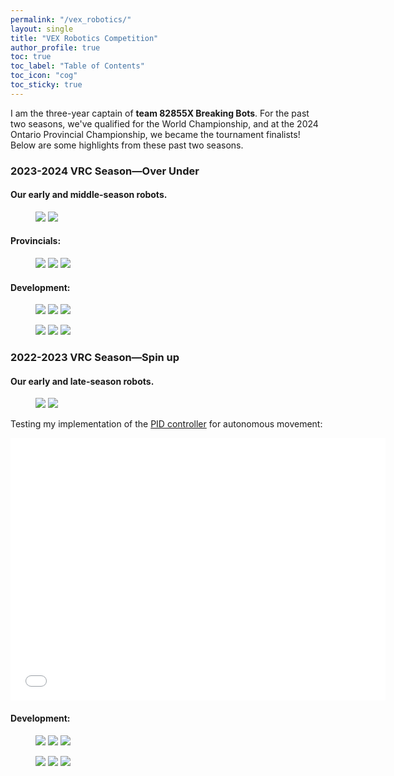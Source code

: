 ```yaml
---
permalink: "/vex_robotics/"
layout: single
title: "VEX Robotics Competition"
author_profile: true
toc: true
toc_label: "Table of Contents"
toc_icon: "cog"
toc_sticky: true
---
```

I am the three-year captain of **team 82855X Breaking Bots**. For the past two seasons, we've qualified for the World Championship, and at the 2024 Ontario Provincial Championship, we became the tournament finalists! Below are some highlights from these past two seasons.

### 2023-2024 VRC Season—Over Under
#### Our early and middle-season robots.
<figure class="half">
    <img src="../assets/images/robotics/season2024/v1.png">
    <img src="../assets/images/robotics/season2024/v2.png">
</figure>

#### Provincials:
<figure class="third">
    <img src="../assets/images/robotics/season2024/dub.jpg">
    <img src="../assets/images/robotics/season2024/dub.jpg">
    <img src="../assets/images/robotics/season2024/dub.jpg">
</figure>

#### Development:
<figure class="third">
    <img src="../assets/images/robotics/season2024/dub.jpg">
    <img src="../assets/images/robotics/season2024/dub.jpg">
    <img src="../assets/images/robotics/season2024/dub.jpg">
</figure>
<figure class="third">
    <img src="../assets/images/robotics/season2024/dub.jpg">
    <img src="../assets/images/robotics/season2024/dub.jpg">
    <img src="../assets/images/robotics/season2024/dub.jpg">
</figure>

### 2022-2023 VRC Season—Spin up
#### Our early and late-season robots.
<figure class="half">
    <img src="../assets/images/robotics/season2023/v1.png">
    <img src="../assets/images/robotics/season2023/v2.png">
</figure>

Testing my implementation of the [PID controller](https://www.vexforum.com/uploads/short-url/buexv3XI4CflyuDzkxC9wNzTOg4.pdf) for autonomous movement:
<iframe width="600" height="420" src="../assets/images/robotics/season2023/pid_test.mp4" title="PID Demo" frameborder=0> </iframe>

#### Development:
<figure class="third">
    <img src="../assets/images/robotics/season2024/dub.jpg">
    <img src="../assets/images/robotics/season2024/dub.jpg">
    <img src="../assets/images/robotics/season2024/dub.jpg">
</figure>
<figure class="third">
    <img src="../assets/images/robotics/season2024/dub.jpg">
    <img src="../assets/images/robotics/season2024/dub.jpg">
    <img src="../assets/images/robotics/season2024/dub.jpg">
</figure>